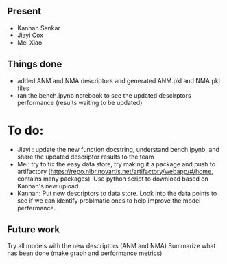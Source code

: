 ## Present

- Kannan Sankar
- Jiayi Cox
- Mei Xiao


## Things done

- added ANM and NMA descriptors and generated ANM.pkl and NMA.pkl files
- ran the bench.ipynb notebook to see the updated descirptors performance (results waiting to be updated)

# To do:
- Jiayi : update the new function docstring, understand bench.ipynb, and share the updated descriptor results to the team
- Mei: try to fix the easy data store, try making it a package and push to artifactory (https://repo.nibr.novartis.net/artifactory/webapp/#/home, contains many packages). Use python script to download based on Kannan's new upload
- Kannan: Put new descriptors to data store. Look into the data points to see if we can identify problmatic ones to help improve the model perfermance.

## Future work

Try all models with the new descriptors (ANM and NMA)
Summarize what has been done (make graph and performance metrics)

